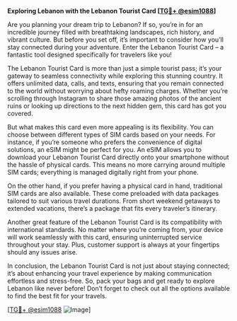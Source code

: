 **Exploring Lebanon with the Lebanon Tourist Card [[TG💪+ @esim1088](https://t.me/s/esim1088)]**

Are you planning your dream trip to Lebanon? If so, you’re in for an incredible journey filled with breathtaking landscapes, rich history, and vibrant culture. But before you set off, it’s important to consider how you’ll stay connected during your adventure. Enter the Lebanon Tourist Card – a fantastic tool designed specifically for travelers like you!

The Lebanon Tourist Card is more than just a simple tourist pass; it’s your gateway to seamless connectivity while exploring this stunning country. It offers unlimited data, calls, and texts, ensuring that you remain connected to the world without worrying about hefty roaming charges. Whether you’re scrolling through Instagram to share those amazing photos of the ancient ruins or looking up directions to the next hidden gem, this card has got you covered.

But what makes this card even more appealing is its flexibility. You can choose between different types of SIM cards based on your needs. For instance, if you’re someone who prefers the convenience of digital solutions, an eSIM might be perfect for you. An eSIM allows you to download your Lebanon Tourist Card directly onto your smartphone without the hassle of physical cards. This means no more carrying around multiple SIM cards; everything is managed digitally right from your phone.

On the other hand, if you prefer having a physical card in hand, traditional SIM cards are also available. These come preloaded with data packages tailored to suit various travel durations. From short weekend getaways to extended vacations, there’s a package that fits every traveler’s itinerary.

Another great feature of the Lebanon Tourist Card is its compatibility with international standards. No matter where you’re coming from, your device will work seamlessly with this card, ensuring uninterrupted service throughout your stay. Plus, customer support is always at your fingertips should any issues arise.

In conclusion, the Lebanon Tourist Card is not just about staying connected; it’s about enhancing your travel experience by making communication effortless and stress-free. So, pack your bags and get ready to explore Lebanon like never before! Don’t forget to check out all the options available to find the best fit for your travels.

[[TG💪+ @esim1088](https://t.me/s/esim1088) ![Image](https://i.postimg.cc/Y0z9fWf4/image.png)]